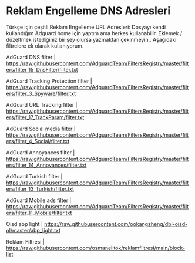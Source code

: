 # Reklam Engelleme DNS Adresleri
Türkçe için çeşitli Reklam Engelleme URL Adresleri:
Dosyayı kendi kullandığım Adguard home için yaptım ama herkes kullanabilir. Eklemek / düzeltmek istediğiniz bir şey olursa yazmaktan çekinmeyin.. 
Aşağıdaki filtrelere ek olarak kullanıyorum.

AdGuard DNS filter | https://raw.githubusercontent.com/AdguardTeam/FiltersRegistry/master/filters/filter_15_DnsFilter/filter.txt

AdGuard Tracking Protection filter | https://raw.githubusercontent.com/AdguardTeam/FiltersRegistry/master/filters/filter_3_Spyware/filter.txt

AdGuard URL Tracking filter | https://raw.githubusercontent.com/AdguardTeam/FiltersRegistry/master/filters/filter_17_TrackParam/filter.txt

AdGuard Social media filter  | https://raw.githubusercontent.com/AdguardTeam/FiltersRegistry/master/filters/filter_4_Social/filter.txt

AdGuard Annoyances filter | https://raw.githubusercontent.com/AdguardTeam/FiltersRegistry/master/filters/filter_14_Annoyances/filter.txt

AdGuard Turkish filter | https://raw.githubusercontent.com/AdguardTeam/FiltersRegistry/master/filters/filter_13_Turkish/filter.txt

AdGuard Mobile ads filter | https://raw.githubusercontent.com/AdguardTeam/FiltersRegistry/master/filters/filter_11_Mobile/filter.txt

Oisd abp light | https://raw.githubusercontent.com/ookangzheng/dbl-oisd-nl/master/abp_light.txt

Reklam Filtresi | https://raw.githubusercontent.com/osmanelitok/reklamfiltresi/main/block-list

